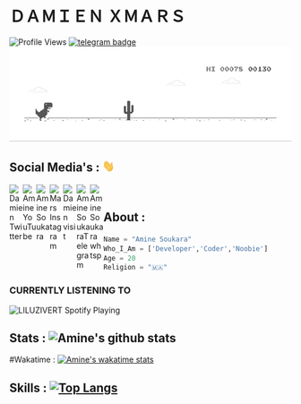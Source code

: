 # ＤＡＭＩＥＮ ＸＭＡＲＳ
![Profile Views](https://hits.seeyoufarm.com/api/count/incr/badge.svg?url=https://github.com/AmineSoukara/&title=Profile%20Views)
[![telegram badge](https://img.shields.io/badge/AmineSoukara-30302f?style=flat&logo=telegram)](https://t.me/AmineSoukara)
![Dyno](https://github.com/AmineSoukara/AmineSoukara/raw/master/dino.gif) 
## <h2>Social Media's : <img src="https://github.com/AmineSoukara/AmineSoukara/raw/master/Hi.gif" width="22px"></h2>
<p>

  <a href="https://bit.ly/AmineSoukaraTwitter">
    <img align="left" alt="Damien Twitter" width="24px" src="https://cdn.jsdelivr.net/npm/simple-icons@3.2.0/icons/twitter.svg" />
  </a>
  <a href="https://bit.ly/AmineSoukaraYoutube">
    <img align="left" alt="Amine YouTube" width="24px" src="https://cdn.jsdelivr.net/npm/simple-icons@3.2.0/icons/youtube.svg" />
  </a>
<a href="https://bit.ly/AmineSoukaraFacebook">
    <img align="left" alt="Amine Soukara" width="24px" src="https://cdn.jsdelivr.net/npm/simple-icons@3.2.0/icons/facebook.svg" />
  </a>
  <a href="https://bit.ly/AmineSoukaraIG">
    <img align="left" alt="Mars Instagram" width="24px" src="https://cdn.jsdelivr.net/npm/simple-icons@3.2.0/icons/instagram.svg" />
  </a>
  <a href="https://bit.ly/DamienSoukara">
    <img align="left" alt="Damien visit" width="24px" src="https://cdn.jsdelivr.net/npm/simple-icons@3.2.0/icons/vercel.svg" />
  </a>
  <a href="https://bit.ly/AmineSoukaraTme">
    <img align="left" alt="Amine SoukaraTelegram" width="24px" src="https://cdn.jsdelivr.net/npm/simple-icons@3.2.0/icons/telegram.svg" />
  </a>
<a href="http://bit.ly/AmineSoukara">
    <img align="left" alt="Amine Soukara whtsp" width="24px" src="https://cdn.jsdelivr.net/npm/simple-icons@3.2.0/icons/whatsapp.svg" />
  </a>
  
</p>
</br>

## About :
```python
Name = "Amine Soukara"
Who_I_Am = ['Developer','Coder','Noobie']
Age = 20
Religion = "🇲🇦"
```
### CURRENTLY LISTENING TO 
<img src="https://now-playing-codestackr.vercel.app/api/spotify-playing" alt="LILUZIVERT Spotify Playing" width="350" />

## Stats : ![Amine's github stats](https://github-readme-stats.vercel.app/api?username=AmineSoukara&show_icons=true)

#Wakatime : [![Amine's wakatime stats](https://github-readme-stats.vercel.app/api/wakatime?username=aminesoukara)](https://github.com/anuraghazra/github-readme-stats)

## Skills : [![Top Langs](https://github-readme-stats.vercel.app/api/top-langs/?username=AmineSoukara&layout=compact)](https://github.com/anuraghazra/github-readme-stats)

